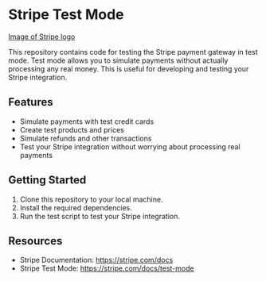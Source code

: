 # Stripe Test Mode

[Image of Stripe logo](https://upload.wikimedia.org/wikipedia/commons/thumb/b/ba/Stripe_Logo%2C_revised_2016.svg/512px-Stripe_Logo%2C_revised_2016.svg.png)

This repository contains code for testing the Stripe payment gateway in test mode. Test mode allows you to simulate payments without actually processing any real money. This is useful for developing and testing your Stripe integration.

## Features

* Simulate payments with test credit cards
* Create test products and prices
* Simulate refunds and other transactions
* Test your Stripe integration without worrying about processing real payments

## Getting Started

1. Clone this repository to your local machine.
2. Install the required dependencies.
3. Run the test script to test your Stripe integration.

## Resources

* Stripe Documentation: https://stripe.com/docs
* Stripe Test Mode: https://stripe.com/docs/test-mode
